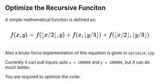 ## Optimize the Recursive Funciton

A simple mathematical function is defined as:

![Alt text](./image.png "a title")

Also a brute-force implementation of this equation is given in `optimize.cpp`

Currently it can pull inputs upto `x = 100000` and `y = 100000`, but it can do much better.

You are required to optmize the code. 